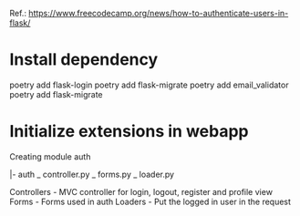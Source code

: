 Ref.: https://www.freecodecamp.org/news/how-to-authenticate-users-in-flask/

# Install dependency

poetry add flask-login
poetry add flask-migrate
poetry add email_validator
poetry add flask-migrate

# Initialize extensions in webapp

Creating module auth

|- auth
 \_ controller.py
 \_ forms.py
 \_ loader.py

 Controllers  - MVC controller for login, logout, register and profile view
 Forms  - Forms used in auth
 Loaders - Put the logged in user in the request
 